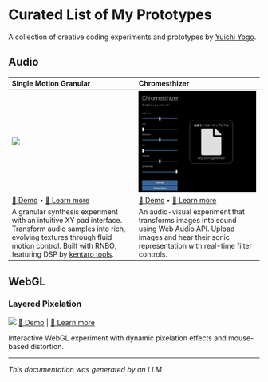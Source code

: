 # Curated List of My Prototypes

A collection of creative coding experiments and prototypes by [Yuichi Yogo](https://github.com/yuichkun).


## Audio

| Single Motion Granular | Chromesthizer |
|:----------------------|:---------------|
| ![](https://raw.githubusercontent.com/yuichkun/kentaro-granular-web/master/single-motion-granular.gif) | ![](https://raw.githubusercontent.com/yuichkun/chromesthizer/master/chromesthizer.gif) |
| [🔗 Demo](https://kentaro-granular-web.vercel.app/) • [📝 Learn more](https://github.com/yuichkun/kentaro-granular-web/blob/master/README.md) | [🔗 Demo](https://chromesthizer.vercel.app/) • [📝 Learn more](https://github.com/yuichkun/chromesthizer/blob/master/README.md) |
| A granular synthesis experiment with an intuitive XY pad interface. Transform audio samples into rich, evolving textures through fluid motion control. Built with RNBO, featuring DSP by [kentaro tools](https://kentaro.tools/). | An audio-visual experiment that transforms images into sound using Web Audio API. Upload images and hear their sonic representation with real-time filter controls. |

## WebGL

### Layered Pixelation

![](./prototypes/layered-pixelation/screenshot.gif)
[🔗 Demo](https://layered-pixelation.vercel.app/) | [📝 Learn more](./prototypes/layered-pixelation/README.md)

Interactive WebGL experiment with dynamic pixelation effects and mouse-based distortion.

---
*This documentation was generated by an LLM*
